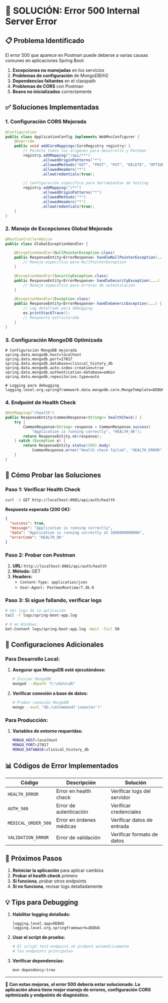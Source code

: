 # 🚨 SOLUCIÓN: Error 500 Internal Server Error

## 📋 **Problema Identificado**

El error 500 que aparece en Postman puede deberse a varias causas comunes en aplicaciones Spring Boot:

1. **Excepciones no manejadas** en los servicios
2. **Problemas de configuración** de MongoDB/H2
3. **Dependencias faltantes** en el classpath
4. **Problemas de CORS** con Postman
5. **Beans no inicializados** correctamente

## ✅ **Soluciones Implementadas**

### 1. **Configuración CORS Mejorada**
```java
@Configuration
public class ApplicationConfig implements WebMvcConfigurer {
    @Override
    public void addCorsMappings(CorsRegistry registry) {
        // Permite todos los orígenes para desarrollo y Postman
        registry.addMapping("/api/**")
                .allowedOriginPatterns("*")
                .allowedMethods("GET", "POST", "PUT", "DELETE", "OPTIONS", "PATCH")
                .allowedHeaders("*")
                .allowCredentials(true);

        // Configuración específica para herramientas de testing
        registry.addMapping("/**")
                .allowedOriginPatterns("*")
                .allowedMethods("*")
                .allowedHeaders("*")
                .allowCredentials(true);
    }
}
```

### 2. **Manejo de Excepciones Global Mejorado**
```java
@RestControllerAdvice
public class GlobalExceptionHandler {

    @ExceptionHandler(NullPointerException.class)
    public ResponseEntity<ErrorResponse> handleNullPointerException(...) {
        // Manejo específico para NullPointerException
    }

    @ExceptionHandler(SecurityException.class)
    public ResponseEntity<ErrorResponse> handleSecurityException(...) {
        // Manejo específico para errores de autenticación
    }

    @ExceptionHandler(Exception.class)
    public ResponseEntity<ErrorResponse> handleGenericException(...) {
        // Log detallado para debugging
        ex.printStackTrace();
        // Respuesta estructurada
    }
}
```

### 3. **Configuración MongoDB Optimizada**
```properties
# Configuración MongoDB mejorada
spring.data.mongodb.host=localhost
spring.data.mongodb.port=27017
spring.data.mongodb.database=clinical_history_db
spring.data.mongodb.auto-index-creation=true
spring.data.mongodb.authentication-database=admin
spring.data.mongodb.repositories.type=auto

# Logging para debugging
logging.level.org.springframework.data.mongodb.core.MongoTemplate=DEBUG
```

### 4. **Endpoint de Health Check**
```java
@GetMapping("/health")
public ResponseEntity<CommonResponse<String>> healthCheck() {
    try {
        CommonResponse<String> response = CommonResponse.success(
            "Application is running correctly", "HEALTH_OK");
        return ResponseEntity.ok(response);
    } catch (Exception e) {
        return ResponseEntity.status(500).body(
            CommonResponse.error("Health check failed", "HEALTH_ERROR"));
    }
}
```

## 🧪 **Cómo Probar las Soluciones**

### **Paso 1: Verificar Health Check**
```bash
curl -X GET http://localhost:8081/api/auth/health
```

**Respuesta esperada (200 OK):**
```json
{
  "success": true,
  "message": "Application is running correctly",
  "data": "Application is running correctly at 1696000000000",
  "errorCode": "HEALTH_OK"
}
```

### **Paso 2: Probar con Postman**
1. **URL:** `http://localhost:8081/api/auth/health`
2. **Método:** GET
3. **Headers:**
   - `Content-Type: application/json`
   - `User-Agent: PostmanRuntime/7.36.0`

### **Paso 3: Si sigue fallando, verificar logs**
```bash
# Ver logs de la aplicación
tail -f logs/spring-boot-app.log

# O en Windows:
Get-Content logs/spring-boot-app.log -Wait -Tail 50
```

## 🔧 **Configuraciones Adicionales**

### **Para Desarrollo Local:**
1. **Asegurar que MongoDB esté ejecutándose:**
   ```bash
   # Iniciar MongoDB
   mongod --dbpath "C:\data\db"
   ```

2. **Verificar conexión a base de datos:**
   ```bash
   # Probar conexión MongoDB
   mongo --eval "db.runCommand('ismaster')"
   ```

### **Para Producción:**
1. **Variables de entorno requeridas:**
   ```bash
   MONGO_HOST=localhost
   MONGO_PORT=27017
   MONGO_DATABASE=clinical_history_db
   ```

## 📊 **Códigos de Error Implementados**

| Código | Descripción | Solución |
|--------|-------------|----------|
| `HEALTH_ERROR` | Error en health check | Verificar logs del servidor |
| `AUTH_500` | Error de autenticación | Verificar credenciales |
| `MEDICAL_ORDER_500` | Error en órdenes médicas | Verificar datos de entrada |
| `VALIDATION_ERROR` | Error de validación | Verificar formato de datos |

## 🚀 **Próximos Pasos**

1. **Reiniciar la aplicación** para aplicar cambios
2. **Probar el health check** primero
3. **Si funciona**, probar otros endpoints
4. **Si no funciona**, revisar logs detalladamente

## 💡 **Tips para Debugging**

1. **Habilitar logging detallado:**
   ```properties
   logging.level.app=DEBUG
   logging.level.org.springframework=DEBUG
   ```

2. **Usar el script de prueba:**
   ```bash
   # El script test-endpoint.sh probará automáticamente
   # los endpoints principales
   ```

3. **Verificar dependencias:**
   ```bash
   mvn dependency:tree
   ```

---

**🎯 Con estas mejoras, el error 500 debería estar solucionado. La aplicación ahora tiene mejor manejo de errores, configuración CORS optimizada y endpoints de diagnóstico.**